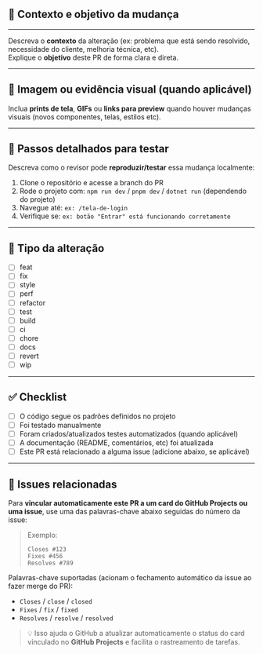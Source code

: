 ## 🧠 Contexto e objetivo da mudança
---

Descreva o **contexto** da alteração (ex: problema que está sendo resolvido, necessidade do cliente, melhoria técnica, etc).  
Explique o **objetivo** deste PR de forma clara e direta.

---

## 📸 Imagem ou evidência visual (quando aplicável)

Inclua **prints de tela**, **GIFs** ou **links para preview** quando houver mudanças visuais (novos componentes, telas, estilos etc).

---

## 🧪 Passos detalhados para testar

Descreva como o revisor pode **reproduzir/testar** essa mudança localmente:

1. Clone o repositório e acesse a branch do PR
2. Rode o projeto com: `npm run dev` / `pnpm dev` / `dotnet run` (dependendo do projeto)
3. Navegue até: `ex: /tela-de-login`
4. Verifique se: `ex: botão "Entrar" está funcionando corretamente`

---

## 🔧 Tipo da alteração

<!--
USE A OPÇÃO MAIS RELEVANTE MARCANDO COM [x]

feat: Uma nova funcionalidade  
fix: Correção de algum bug  
style: Alterações que não afetam o significado do código (espaço em branco, formatação etc.)  
perf: Mudança no código para melhoria de performance  
refactor: Uma alteração de código que não corrige um bug nem adiciona um recurso  
test: Adicionando testes ausentes ou corrigindo testes existentes  
build: Alterações que afetam o sistema de compilação ou dependências externas  
ci: Alterações nos arquivos e scripts de configuração do CI  
chore: Outras alterações que não modificam os arquivos de origem ou de teste  
docs: Apenas mudança de documentação  
revert: Reverte um commit  
wip: Código em desenvolvimento  
-->

- [ ] feat
- [ ] fix
- [ ] style
- [ ] perf
- [ ] refactor
- [ ] test
- [ ] build
- [ ] ci
- [ ] chore
- [ ] docs
- [ ] revert
- [ ] wip

---

## ✅ Checklist

- [ ] O código segue os padrões definidos no projeto
- [ ] Foi testado manualmente
- [ ] Foram criados/atualizados testes automatizados (quando aplicável)
- [ ] A documentação (README, comentários, etc) foi atualizada
- [ ] Este PR está relacionado a alguma issue (adicione abaixo, se aplicável)

---

## 🧩 Issues relacionadas

Para **vincular automaticamente este PR a um card do GitHub Projects ou uma issue**, use uma das palavras-chave abaixo seguidas do número da issue:

> Exemplo:
> 
> ```
> Closes #123
> Fixes #456
> Resolves #789
> ```

Palavras-chave suportadas (acionam o fechamento automático da issue ao fazer merge do PR):

- `Closes` / `close` / `closed`
- `Fixes` / `fix` / `fixed`
- `Resolves` / `resolve` / `resolved`

> 💡 Isso ajuda o GitHub a atualizar automaticamente o status do card vinculado no **GitHub Projects** e facilita o rastreamento de tarefas.
